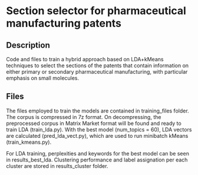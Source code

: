 # Section selector for pharmaceutical manufacturing patents

## Description

Code and files to train a hybrid approach based on LDA+kMeans techniques to select the sections of the patents that contain information on either primary or secondary pharmaceutical manufacturing, with particular emphasis on small molecules.

## Files

The files employed to train the models are contained in training_files folder. The corpus is compressed in 7z format. On decompressing, the preprocessed corpus in Matrix Market format will be found and ready to train LDA (train_lda.py). With the best model (num_topics = 60), LDA vectors are calculated (pred_lda_vect.py), which are used to run minibatch kMeans (train_kmeans.py).

For LDA training, perplexities and keywords for the best model can be seen in results_best_lda. Clustering performance and label assignation per each cluster are stored in results_cluster folder.

